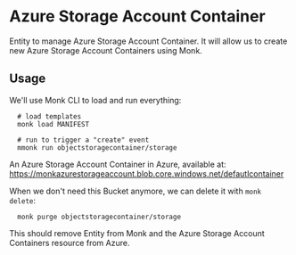 # Azure Storage Account Container

Entity to manage Azure Storage Account Container.
It will allow us to create new Azure Storage Account Containers using Monk.

## Usage

We'll use Monk CLI to load and run everything:

      # load templates
      monk load MANIFEST
      
      # run to trigger a "create" event
      mmonk run objectstoragecontainer/storage

An Azure Storage Account Container in Azure,
available at:  
https://monkazurestorageaccount.blob.core.windows.net/defautlcontainer

When we don't need this Bucket anymore,
we can delete it with `monk delete`:

      monk purge objectstoragecontainer/storage

This should remove Entity from Monk and the Azure Storage Account Containers resource from Azure.

